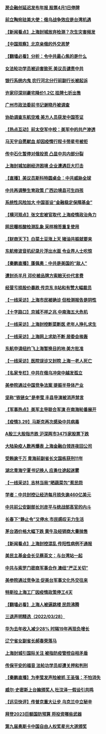 #### [房企融创延迟发布年报 股票4月1日停牌](../pages/nsc413/n13682326.md) 
#### [前立陶宛驻美大使：俄乌战争效应是台湾机遇](../pages/nsc413/n13682154.md) 
#### [【新闻看点】上海封城放弃检测？次生灾害频发](../pages/nsc413/n13681738.md) 
#### [【中国观察】北京亲俄的外交恶梦](../pages/nsc413/n13682222.md) 
#### [【翻墙必看】分析：令中共最心焦的是什么](../pages/nsc413/n13682145.md) 
#### [女法轮功学员被迫害致死 美议员谴责中共](../pages/nsc413/n13682069.md) 
#### [银行系统内鬼 农行河北分行前副行长被起诉](../pages/nsc413/n13682366.md) 
#### [许家印深圳豪宅降价1.2亿 挂牌七折出售](../pages/nsc413/n13682035.md) 
#### [广州市政法委前书记谢晓丹被调查](../pages/nsc413/n13682144.md) 
#### [协助调查东航空难 美方人员获发中国签证](../pages/nsc413/n13681776.md) 
#### [【热点互动】前太空军中校：美军中的共产渗透](../pages/nsc413/n13681422.md) 
#### [马天宇自愿献血 却因疫情行程卡带星号被拒](../pages/nsc413/n13681895.md) 
#### [传中石化暂停对俄投资 凸显中共内部分裂](../pages/nsc413/n13682268.md) 
#### [上海封城加剧经济困境 企业遭遇巨大打击](../pages/nsc413/n13681924.md) 
#### [【直播】美议员斯科特圆桌会：中共威胁全球](../pages/nsc413/n13681321.md) 
#### [中共再调整生育政策 广西边境县可生四孩](../pages/nsc413/n13682001.md) 
#### [系统性风险加大 中国首设“金融稳定保障基金”](../pages/nsc413/n13681956.md) 
#### [【横河观点】张文宏被官取代 上海疫情政治角力](../pages/nsc413/n13681839.md) 
#### [网民曝核酸检测乱象 采样棉签重复使用](../pages/nsc413/n13681793.md) 
#### [【财商天下】白菜土豆涨上天 猪油共振就要来](../pages/nsc413/n13681331.md) 
#### [东航修波音机纪录片浮出水面 令业界人士吃惊](../pages/nsc413/n13681599.md) 
#### [【秦鹏直播】蓬佩奥：中共是美国的“敌人”](../pages/nsc413/n13681819.md) 
#### [遭封杀半月 邓伦被品牌方索赔天价代言费](../pages/nsc413/n13681649.md) 
#### [经营亏损股价暴跌 传京东 B站和有赞大幅裁员](../pages/nsc413/n13681629.md) 
#### [【一线采访】上海市民被确诊 但检测报告是阴性](../pages/nsc413/n13681644.md) 
#### [【十字路口】京城不祥之兆 中南海五大危机](../pages/nsc413/n13681057.md) 
#### [【一线采访】上海封控断菜断医 老年人挣扎求生](../pages/nsc413/n13680852.md) 
#### [【一线采访】上海网上求助不断 居委会挨轰](../pages/nsc413/n13681327.md) 
#### [东航申请纽约飞上海暂换目的地 美方批准](../pages/nsc413/n13681429.md) 
#### [【一线采访】医院误诊又封院 上海一老人死亡](../pages/nsc413/n13680719.md) 
#### [【名家专栏】中共在俄乌冲突中越发孤立](../pages/nsc413/n13681024.md) 
#### [美参院通过中国竞争法案 提振半导体产业](../pages/nsc413/n13681136.md) 
#### [坚称“铁链女”是李莹 丰县导演被消声禁言](../pages/nsc413/n13680909.md) 
#### [【军事热点】美军主导联合军演 在南海轮番展开](../pages/nsc413/n13679393.md) 
#### [【疫情3.29】马斯克再次感染中共病毒](../pages/nsc413/n13680482.md) 
#### [A股三大股指齐跌 沪深两市3475家股票下跌](../pages/nsc413/n13680474.md) 
#### [大陆染疫人数再爆表 上海金融白领连夜回公司](../pages/nsc413/n13680655.md) 
#### [受贿逾千万 青海前副省长文国栋获刑11年](../pages/nsc413/n13680718.md) 
#### [湖北青海宁夏书记换人 应勇仕途起迷雾](../pages/nsc413/n13680681.md) 
#### [【一线采访】吉林当局“晒蔬菜包”惹民怨](../pages/nsc413/n13680572.md) 
#### [学者：中共封控让经济每月损失逾460亿美元](../pages/nsc413/n13680436.md) 
#### [中共前公安副部长刘彦平与统战部高官的内斗](../pages/nsc413/n13680140.md) 
#### [长春下“静止令”又停水 市民感叹无力生活](../pages/nsc413/n13680371.md) 
#### [茅台酒价格大幅下跌 黄牛及经销商大量抛售](../pages/nsc413/n13679987.md) 
#### [【新闻看点】上海封控混乱 传阳性病例不通报](../pages/nsc413/n13679601.md) 
#### [美民主基金会长见蔡英文：与台湾站一起](../pages/nsc413/n13680270.md) 
#### [中共与索罗门密商军事合作 澳纽“严正关切”](../pages/nsc413/n13679744.md) 
#### [美参院通过竞争法 促美台军事文化外交往来](../pages/nsc413/n13680110.md) 
#### [特斯拉上海工厂因疫情政策停工4天](../pages/nsc413/n13679904.md) 
#### [【翻墙必看】上海人被逼跳楼 民怨沸腾](../pages/nsc413/n13679914.md) 
#### [三退声明精选（2022/03/28）](../pages/nsc413/n13680124.md) 
#### [华为去年收入减少28% 时隔19年再现负增长](../pages/nsc413/n13679743.md) 
#### [辽宁省女副省长郝春荣落马](../pages/nsc413/n13679965.md) 
#### [上海封城引国际关注 被指防疫管控自相矛盾](../pages/nsc413/n13679402.md) 
#### [传保平安的福音 法轮功学员却遭关押和判刑](../pages/nsc413/n13678842.md) 
#### [【秦鹏直播】为李莹发声险被抓 王圣强：不怕消失](../pages/nsc413/n13679009.md) 
#### [威尔‧史密斯上台搧颁奖人 杜汶泽一假设引共鸣](../pages/nsc413/n13676987.md) 
#### [【远见快评】传普京重大让步 乌克兰中立秘辛](../pages/nsc413/n13679596.md) 
#### [拜登2023巨额国防预算 将投资哪些武器](../pages/nsc413/n13679550.md) 
#### [第九届奥斯卡中国自由人权奖星光大道颁奖](../pages/nsc413/n13679514.md) 

